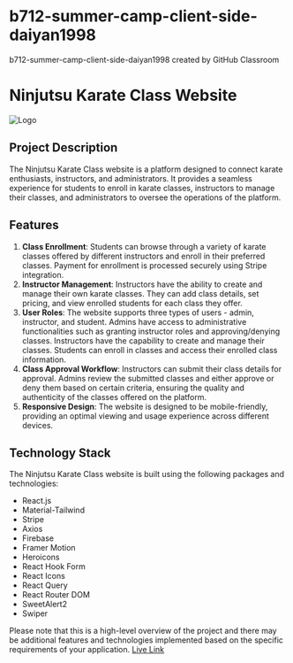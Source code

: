 # b712-summer-camp-client-side-daiyan1998
b712-summer-camp-client-side-daiyan1998 created by GitHub Classroom

# Ninjutsu Karate Class Website

![Logo](logo.png)

## Project Description
The Ninjutsu Karate Class website is a platform designed to connect karate enthusiasts, instructors, and administrators. It provides a seamless experience for students to enroll in karate classes, instructors to manage their classes, and administrators to oversee the operations of the platform.

## Features
1. **Class Enrollment**: Students can browse through a variety of karate classes offered by different instructors and enroll in their preferred classes. Payment for enrollment is processed securely using Stripe integration.
2. **Instructor Management**: Instructors have the ability to create and manage their own karate classes. They can add class details, set pricing, and view enrolled students for each class they offer.
3. **User Roles**: The website supports three types of users - admin, instructor, and student. Admins have access to administrative functionalities such as granting instructor roles and approving/denying classes. Instructors have the capability to create and manage their classes. Students can enroll in classes and access their enrolled class information.
4. **Class Approval Workflow**: Instructors can submit their class details for approval. Admins review the submitted classes and either approve or deny them based on certain criteria, ensuring the quality and authenticity of the classes offered on the platform.
5. **Responsive Design**: The website is designed to be mobile-friendly, providing an optimal viewing and usage experience across different devices.

## Technology Stack
The Ninjutsu Karate Class website is built using the following packages and technologies:
- React.js
- Material-Tailwind
- Stripe
- Axios
- Firebase
- Framer Motion
- Heroicons
- React Hook Form
- React Icons
- React Query
- React Router DOM
- SweetAlert2
- Swiper

Please note that this is a high-level overview of the project and there may be additional features and technologies implemented based on the specific requirements of your application.
[Live Link](https://ninjutsu-68020.web.app/)
